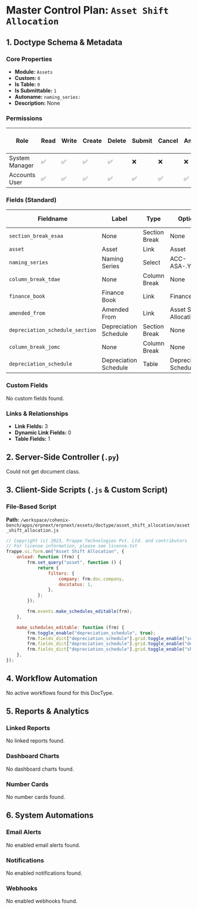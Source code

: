 # Master Control Plan: `Asset Shift Allocation`

## 1. Doctype Schema & Metadata

### Core Properties
- **Module:** `Assets`
- **Custom:** `0`
- **Is Table:** `0`
- **Is Submittable:** `1`
- **Autoname:** `naming_series:`
- **Description:** None

### Permissions
| Role | Read | Write | Create | Delete | Submit | Cancel | Amend | Report | Import | Export | Print | Email | Share | Set User Perms |
|---|---|---|---|---|---|---|---|---|---|---|---|---|---|---|
| System Manager | ✅ | ✅ | ✅ | ✅ | ❌ | ❌ | ❌ | ✅ | ❌ | ✅ | ✅ | ✅ | ✅ | ❌ |
| Accounts User | ✅ | ✅ | ✅ | ✅ | ✅ | ✅ | ✅ | ✅ | ❌ | ✅ | ✅ | ✅ | ✅ | ❌ |


### Fields (Standard)
| Fieldname | Label | Type | Options | Required | Hidden | Read Only | Default | Description |
|---|---|---|---|---|---|---|---|---|
| `section_break_esaa` | None | Section Break | None |  |  |  | None | None |
| `asset` | Asset | Link | Asset | ✅ |  |  | None | None |
| `naming_series` | Naming Series | Select | ACC-ASA-.YYYY.- | ✅ |  |  | None | None |
| `column_break_tdae` | None | Column Break | None |  |  |  | None | None |
| `finance_book` | Finance Book | Link | Finance Book |  |  |  | None | None |
| `amended_from` | Amended From | Link | Asset Shift Allocation |  |  | ✅ | None | None |
| `depreciation_schedule_section` | Depreciation Schedule | Section Break | None |  |  |  | None | None |
| `column_break_jomc` | None | Column Break | None |  |  |  | None | None |
| `depreciation_schedule` | Depreciation Schedule | Table | Depreciation Schedule |  |  | ✅ | None | None |


### Custom Fields
No custom fields found.


### Links & Relationships
- **Link Fields:** 3
- **Dynamic Link Fields:** 0
- **Table Fields:** 1

## 2. Server-Side Controller (`.py`)
Could not get document class.


## 3. Client-Side Scripts (`.js` & Custom Script)
### File-Based Script
**Path:** `/workspace/cohenix-bench/apps/erpnext/erpnext/assets/doctype/asset_shift_allocation/asset_shift_allocation.js`
```javascript
// Copyright (c) 2023, Frappe Technologies Pvt. Ltd. and contributors
// For license information, please see license.txt
frappe.ui.form.on("Asset Shift Allocation", {
	onload: function (frm) {
		frm.set_query("asset", function () {
			return {
				filters: {
					company: frm.doc.company,
					docstatus: 1,
				},
			};
		});

		frm.events.make_schedules_editable(frm);
	},

	make_schedules_editable: function (frm) {
		frm.toggle_enable("depreciation_schedule", true);
		frm.fields_dict["depreciation_schedule"].grid.toggle_enable("schedule_date", false);
		frm.fields_dict["depreciation_schedule"].grid.toggle_enable("depreciation_amount", false);
		frm.fields_dict["depreciation_schedule"].grid.toggle_enable("shift", true);
	},
});

```




## 4. Workflow Automation
No active workflows found for this DocType.


## 5. Reports & Analytics
### Linked Reports
No linked reports found.


### Dashboard Charts
No dashboard charts found.


### Number Cards
No number cards found.


## 6. System Automations
### Email Alerts
No enabled email alerts found.


### Notifications
No enabled notifications found.


### Webhooks
No enabled webhooks found.
